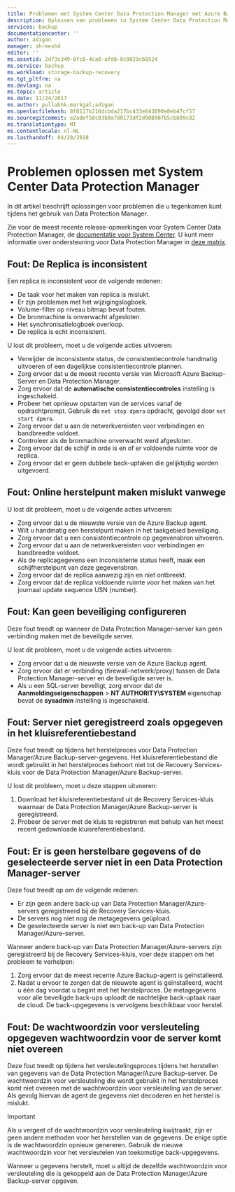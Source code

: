 ```yaml
---
title: Problemen met System Center Data Protection Manager met Azure Backup | Microsoft Docs
description: Oplossen van problemen in System Center Data Protection Manager.
services: backup
documentationcenter: ''
author: adigan
manager: shreeshd
editor: ''
ms.assetid: 2d73c349-0fc8-4ca8-afd8-8c9029cb8524
ms.service: backup
ms.workload: storage-backup-recovery
ms.tgt_pltfrm: na
ms.devlang: na
ms.topic: article
ms.date: 11/24/2017
ms.author: pullabhk;markgal;adigan
ms.openlocfilehash: 8f8117b216dcbda217bc433e643090e8eb47cf57
ms.sourcegitcommit: e2adef58c03b0a780173df2d988907b5cb809c82
ms.translationtype: MT
ms.contentlocale: nl-NL
ms.lasthandoff: 04/28/2018
---
```

# <a name="troubleshoot-system-center-data-protection-manager"></a>Problemen oplossen met System Center Data Protection Manager

In dit artikel beschrijft oplossingen voor problemen die u tegenkomen kunt tijdens het gebruik van Data Protection Manager.

Zie voor de meest recente release-opmerkingen voor System Center Data Protection Manager, de [documentatie voor System Center](https://docs.microsoft.com/system-center/dpm/dpm-release-notes?view=sc-dpm-2016). U kunt meer informatie over ondersteuning voor Data Protection Manager in [deze matrix](https://docs.microsoft.com/system-center/dpm/dpm-protection-matrix?view=sc-dpm-2016).


## <a name="error-replica-is-inconsistent"></a>Fout: De Replica is inconsistent

Een replica is inconsistent voor de volgende redenen:
- De taak voor het maken van replica is mislukt.
- Er zijn problemen met het wijzigingslogboek.
- Volume-filter op niveau bitmap bevat fouten.
- De bronmachine is onverwacht afgesloten.
- Het synchronisatielogboek overloop.
- De replica is echt inconsistent.

U lost dit probleem, moet u de volgende acties uitvoeren:
- Verwijder de inconsistente status, de consistentiecontrole handmatig uitvoeren of een dagelijkse consistentiecontrole plannen.
- Zorg ervoor dat u de meest recente versie van Microsoft Azure Backup-Server en Data Protection Manager.
- Zorg ervoor dat de **automatische consistentiecontroles** instelling is ingeschakeld.
- Probeer het opnieuw opstarten van de services vanaf de opdrachtprompt. Gebruik de `net stop dpmra` opdracht, gevolgd door `net start dpmra`.
- Zorg ervoor dat u aan de netwerkvereisten voor verbindingen en bandbreedte voldoet.
- Controleer als de bronmachine onverwacht werd afgesloten.
- Zorg ervoor dat de schijf in orde is en of er voldoende ruimte voor de replica.
- Zorg ervoor dat er geen dubbele back-uptaken die gelijktijdig worden uitgevoerd.

## <a name="error-online-recovery-point-creation-failed"></a>Fout: Online herstelpunt maken mislukt vanwege

U lost dit probleem, moet u de volgende acties uitvoeren:
- Zorg ervoor dat u de nieuwste versie van de Azure Backup agent.
- Wilt u handmatig een herstelpunt maken in het taakgebied beveiliging.
- Zorg ervoor dat u een consistentiecontrole op gegevensbron uitvoeren.
- Zorg ervoor dat u aan de netwerkvereisten voor verbindingen en bandbreedte voldoet.
- Als de replicagegevens een inconsistente status heeft, maak een schijfherstelpunt van deze gegevensbron.
- Zorg ervoor dat de replica aanwezig zijn en niet ontbreekt.
- Zorg ervoor dat de replica voldoende ruimte voor het maken van het journaal update sequence USN (number).

## <a name="error-unable-to-configure-protection"></a>Fout: Kan geen beveiliging configureren

Deze fout treedt op wanneer de Data Protection Manager-server kan geen verbinding maken met de beveiligde server. 

U lost dit probleem, moet u de volgende acties uitvoeren:
- Zorg ervoor dat u de nieuwste versie van de Azure Backup agent.
- Zorg ervoor dat er verbinding (firewall-netwerk/proxy) tussen de Data Protection Manager-server en de beveiligde server is.
- Als u een SQL-server beveiligt, zorg ervoor dat de **Aanmeldingseigenschappen** > **NT AUTHORITY\SYSTEM** eigenschap bevat de **sysadmin** instelling is ingeschakeld.

## <a name="error-server-not-registered-as-specified-in-vault-credential-file"></a>Fout: Server niet geregistreerd zoals opgegeven in het kluisreferentiebestand

Deze fout treedt op tijdens het herstelproces voor Data Protection Manager/Azure Backup-server-gegevens. Het kluisreferentiebestand die wordt gebruikt in het herstelproces behoort niet tot de Recovery Services-kluis voor de Data Protection Manager/Azure Backup-server.

U lost dit probleem, moet u deze stappen uitvoeren:
1. Download het kluisreferentiebestand uit de Recovery Services-kluis waarnaar de Data Protection Manager/Azure Backup-server is geregistreerd.
2. Probeer de server met de kluis te registreren met behulp van het meest recent gedownloade kluisreferentiebestand.

## <a name="error-no-recoverable-data-or-selected-server-not-a-data-protection-manager-server"></a>Fout: Er is geen herstelbare gegevens of de geselecteerde server niet in een Data Protection Manager-server

Deze fout treedt op om de volgende redenen:
- Er zijn geen andere back-up van Data Protection Manager/Azure-servers geregistreerd bij de Recovery Services-kluis.
- De servers nog niet nog de metagegevens geüpload.
- De geselecteerde server is niet een back-up van Data Protection Manager/Azure-server.

Wanneer andere back-up van Data Protection Manager/Azure-servers zijn geregistreerd bij de Recovery Services-kluis, voer deze stappen om het probleem te verhelpen:
1. Zorg ervoor dat de meest recente Azure Backup-agent is geïnstalleerd.
2. Nadat u ervoor te zorgen dat de nieuwste agent is geïnstalleerd, wacht u één dag voordat u begint met het herstelproces. De metagegevens voor alle beveiligde back-ups uploadt de nachtelijke back-uptaak naar de cloud. De back-upgegevens is vervolgens beschikbaar voor herstel.

## <a name="error-provided-encryption-passphrase-doesnt-match-passphrase-for-server"></a>Fout: De wachtwoordzin voor versleuteling opgegeven wachtwoordzin voor de server komt niet overeen

Deze fout treedt op tijdens het versleutelingsproces tijdens het herstellen van gegevens van de Data Protection Manager/Azure Backup-server. De wachtwoordzin voor versleuteling die wordt gebruikt in het herstelproces komt niet overeen met de wachtwoordzin voor versleuteling van de server. Als gevolg hiervan de agent de gegevens niet decoderen en het herstel is mislukt.

> [!IMPORTANT]
> Als u vergeet of de wachtwoordzin voor versleuteling kwijtraakt, zijn er geen andere methoden voor het herstellen van de gegevens. De enige optie is de wachtwoordzin opnieuw genereren. Gebruik de nieuwe wachtwoordzin voor het versleutelen van toekomstige back-upgegevens.
>
> Wanneer u gegevens herstelt, moet u altijd de dezelfde wachtwoordzin voor versleuteling die is gekoppeld aan de Data Protection Manager/Azure Backup-server opgeven. 
>
